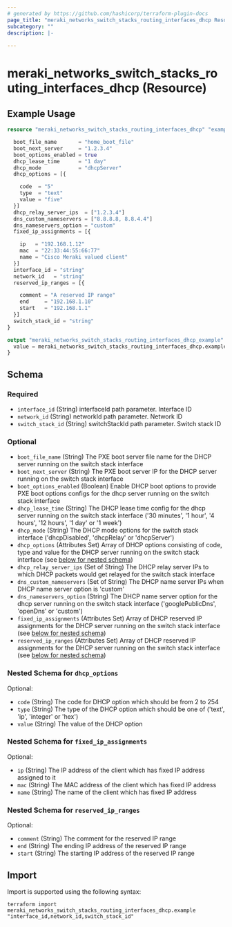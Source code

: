 ```yaml
---
# generated by https://github.com/hashicorp/terraform-plugin-docs
page_title: "meraki_networks_switch_stacks_routing_interfaces_dhcp Resource - terraform-provider-meraki"
subcategory: ""
description: |-
  
---
```


# meraki_networks_switch_stacks_routing_interfaces_dhcp (Resource)



## Example Usage

```terraform
resource "meraki_networks_switch_stacks_routing_interfaces_dhcp" "example" {

  boot_file_name       = "home_boot_file"
  boot_next_server     = "1.2.3.4"
  boot_options_enabled = true
  dhcp_lease_time      = "1 day"
  dhcp_mode            = "dhcpServer"
  dhcp_options = [{

    code  = "5"
    type  = "text"
    value = "five"
  }]
  dhcp_relay_server_ips  = ["1.2.3.4"]
  dns_custom_nameservers = ["8.8.8.8, 8.8.4.4"]
  dns_nameservers_option = "custom"
  fixed_ip_assignments = [{

    ip   = "192.168.1.12"
    mac  = "22:33:44:55:66:77"
    name = "Cisco Meraki valued client"
  }]
  interface_id = "string"
  network_id   = "string"
  reserved_ip_ranges = [{

    comment = "A reserved IP range"
    end     = "192.168.1.10"
    start   = "192.168.1.1"
  }]
  switch_stack_id = "string"
}

output "meraki_networks_switch_stacks_routing_interfaces_dhcp_example" {
  value = meraki_networks_switch_stacks_routing_interfaces_dhcp.example
}
```

<!-- schema generated by tfplugindocs -->
## Schema

### Required

- `interface_id` (String) interfaceId path parameter. Interface ID
- `network_id` (String) networkId path parameter. Network ID
- `switch_stack_id` (String) switchStackId path parameter. Switch stack ID

### Optional

- `boot_file_name` (String) The PXE boot server file name for the DHCP server running on the switch stack interface
- `boot_next_server` (String) The PXE boot server IP for the DHCP server running on the switch stack interface
- `boot_options_enabled` (Boolean) Enable DHCP boot options to provide PXE boot options configs for the dhcp server running on the switch stack interface
- `dhcp_lease_time` (String) The DHCP lease time config for the dhcp server running on the switch stack interface ('30 minutes', '1 hour', '4 hours', '12 hours', '1 day' or '1 week')
- `dhcp_mode` (String) The DHCP mode options for the switch stack interface ('dhcpDisabled', 'dhcpRelay' or 'dhcpServer')
- `dhcp_options` (Attributes Set) Array of DHCP options consisting of code, type and value for the DHCP server running on the switch stack interface (see [below for nested schema](#nestedatt--dhcp_options))
- `dhcp_relay_server_ips` (Set of String) The DHCP relay server IPs to which DHCP packets would get relayed for the switch stack interface
- `dns_custom_nameservers` (Set of String) The DHCP name server IPs when DHCP name server option is 'custom'
- `dns_nameservers_option` (String) The DHCP name server option for the dhcp server running on the switch stack interface ('googlePublicDns', 'openDns' or 'custom')
- `fixed_ip_assignments` (Attributes Set) Array of DHCP reserved IP assignments for the DHCP server running on the switch stack interface (see [below for nested schema](#nestedatt--fixed_ip_assignments))
- `reserved_ip_ranges` (Attributes Set) Array of DHCP reserved IP assignments for the DHCP server running on the switch stack interface (see [below for nested schema](#nestedatt--reserved_ip_ranges))

<a id="nestedatt--dhcp_options"></a>
### Nested Schema for `dhcp_options`

Optional:

- `code` (String) The code for DHCP option which should be from 2 to 254
- `type` (String) The type of the DHCP option which should be one of ('text', 'ip', 'integer' or 'hex')
- `value` (String) The value of the DHCP option


<a id="nestedatt--fixed_ip_assignments"></a>
### Nested Schema for `fixed_ip_assignments`

Optional:

- `ip` (String) The IP address of the client which has fixed IP address assigned to it
- `mac` (String) The MAC address of the client which has fixed IP address
- `name` (String) The name of the client which has fixed IP address


<a id="nestedatt--reserved_ip_ranges"></a>
### Nested Schema for `reserved_ip_ranges`

Optional:

- `comment` (String) The comment for the reserved IP range
- `end` (String) The ending IP address of the reserved IP range
- `start` (String) The starting IP address of the reserved IP range

## Import

Import is supported using the following syntax:

```shell
terraform import meraki_networks_switch_stacks_routing_interfaces_dhcp.example "interface_id,network_id,switch_stack_id"
```

